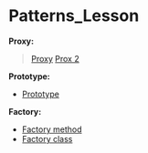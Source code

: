 # Patterns_Lesson
**Proxy:**
>[Proxy](https://github.com/AbdulatipA/Patterns_lesson/tree/master/src/main/java/org/example/patterns_lesson/patterns/proxy)
>[Prox 2](https://github.com/AbdulatipA/Patterns_lesson/tree/master/src/main/java/org/example/patterns_lesson/patterns/proxy2)

**Prototype:**
- [Prototype]()

**Factory:**
- [Factory method]()
- [Factory class]()

